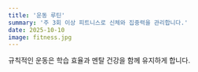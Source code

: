 ```yaml
---
title: '운동 루틴'
summary: '주 3회 이상 피트니스로 신체와 집중력을 관리합니다.'
date: 2025-10-10
image: fitness.jpg
---
```


규칙적인 운동은 학습 효율과 멘탈 건강을 함께 유지하게 합니다.

